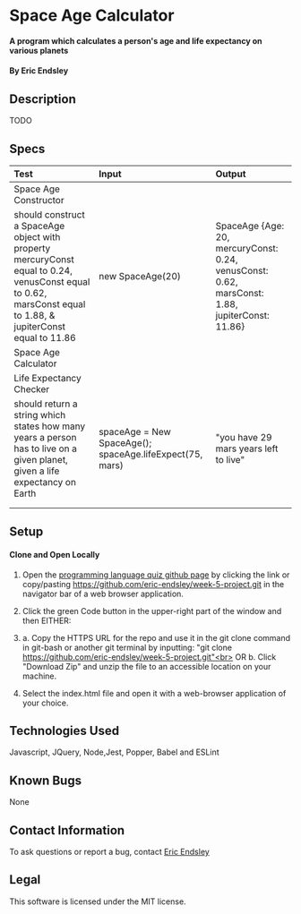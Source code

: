 # Space Age Calculator

#### A program which calculates a person's age and life expectancy on various planets

#### By Eric Endsley

## Description
TODO

## Specs
| Test | Input | Output |
| :----------- | :----------------------| :----------- |
| Space Age Constructor |||
| should construct a SpaceAge object with property mercuryConst equal to 0.24, venusConst equal to 0.62, marsConst equal to 1.88, & jupiterConst equal to 11.86 | new SpaceAge(20) | SpaceAge {Age: 20, mercuryConst: 0.24, venusConst: 0.62, marsConst: 1.88, jupiterConst: 11.86}|
| Space Age Calculator |||
|Life Expectancy Checker|||
| should return a string which states how many years a person has to live on a given planet, given a life expectancy on Earth | spaceAge = New SpaceAge(); spaceAge.lifeExpect(75, mars) | "you have 29 mars years left to live" |
||||
||||


## Setup
#### Clone and Open Locally
 1. Open the [programming language quiz github page](https://github.com/eric-endsley/week-5-project.git) by clicking the link or copy/pasting https://github.com/eric-endsley/week-5-project.git in the navigator bar of a web browser application.

 2. Click the green Code button in the upper-right part of the window and then EITHER:

 3. a. Copy the HTTPS URL for the repo and use it in the git clone command in git-bash or another git terminal by inputting: "git clone https://github.com/eric-endsley/week-5-project.git"<br> 
 OR b. Click "Download Zip" and unzip the file to an accessible location on your machine.

 4. Select the index.html file and open it with a web-browser application of your choice.

## Technologies Used
Javascript, JQuery, Node,Jest, Popper, Babel and ESLint

## Known Bugs
None

## Contact Information
To ask questions or report a bug, contact [Eric Endsley](mailto:eric.endsley4@gmail.com)

## Legal
This software is licensed under the MIT license.
